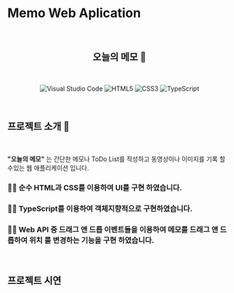 # Memo Web Aplication

<br>

<h2 align="center"> 오늘의 메모 📖 </h2>

<br>

<p align="center">
<img alt="Visual Studio Code" src ="https://img.shields.io/badge/Visual Studio Code-007ACC.svg?&style=flat&logo=Visual Studio Code&logoColor=white"/>
<img alt="HTML5" src ="https://img.shields.io/badge/HTML5-E34F26.svg?&style=flat&logo=HTML5&logoColor=white"/>
<img alt="CSS3" src ="https://img.shields.io/badge/CSS3-1572B6.svg?&style=flat&logo=CSS3&logoColor=white"/>
<img alt="TypeScript" src ="https://img.shields.io/badge/TypeScript-3178C6.svg?&style=flat&logo=TypeScript&logoColor=white"/>
</p>

<br>

## 프로젝트 소개 🎉

<br>

**"오늘의 메모"** 는 간단한 메모나 ToDo List를 작성하고 동영상이나 이미지를 기록
할 수있는 웹 애플리케이션 입니다.

<h3> ☝🏼 순수 HTML과 CSS를 이용하여 UI를 구현 하였습니다. </h3>

<h3> ☝🏼 TypeScript를 이용하여 객체지향적으로 구현하였습니다. </h3>

<h3> ☝🏼 Web API 중 드래그 앤 드롭 이벤트들을 이용하여 메모를 드래그 앤 드롭하여 위치
를 변경하는 기능을 구현 하였습니다. </h3>

<br>

## 프로젝트 시연

<br>
